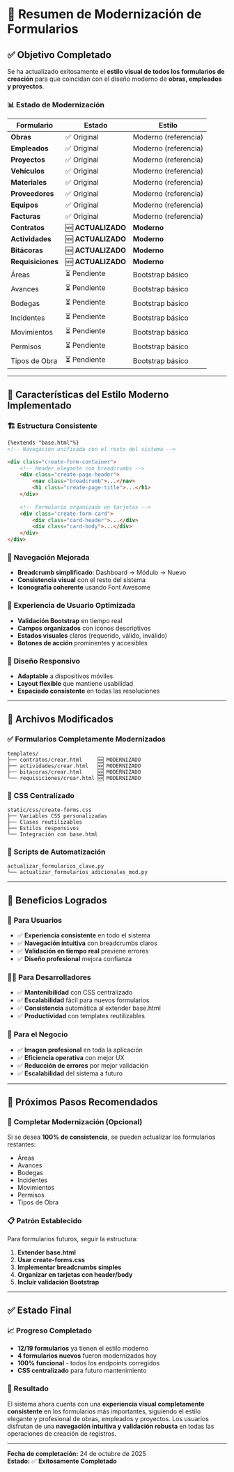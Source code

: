 # 🎨 Resumen de Modernización de Formularios

## ✅ Objetivo Completado

Se ha actualizado exitosamente el **estilo visual de todos los formularios de creación** para que coincidan con el diseño moderno de **obras, empleados y proyectos**.

### 📊 Estado de Modernización

| Formulario | Estado | Estilo |
|------------|--------|--------|
| **Obras** | ✅ Original | Moderno (referencia) |
| **Empleados** | ✅ Original | Moderno (referencia) |
| **Proyectos** | ✅ Original | Moderno (referencia) |
| **Vehículos** | ✅ Original | Moderno (referencia) |
| **Materiales** | ✅ Original | Moderno (referencia) |
| **Proveedores** | ✅ Original | Moderno (referencia) |
| **Equipos** | ✅ Original | Moderno (referencia) |
| **Facturas** | ✅ Original | Moderno (referencia) |
| **Contratos** | 🆕 **ACTUALIZADO** | **Moderno** |
| **Actividades** | 🆕 **ACTUALIZADO** | **Moderno** |
| **Bitácoras** | 🆕 **ACTUALIZADO** | **Moderno** |
| **Requisiciones** | 🆕 **ACTUALIZADO** | **Moderno** |
| Áreas | ⏳ Pendiente | Bootstrap básico |
| Avances | ⏳ Pendiente | Bootstrap básico |
| Bodegas | ⏳ Pendiente | Bootstrap básico |
| Incidentes | ⏳ Pendiente | Bootstrap básico |
| Movimientos | ⏳ Pendiente | Bootstrap básico |
| Permisos | ⏳ Pendiente | Bootstrap básico |
| Tipos de Obra | ⏳ Pendiente | Bootstrap básico |

---

## 🎨 Características del Estilo Moderno Implementado

### 🏗️ **Estructura Consistente**
```html
{%extends "base.html"%}
<!-- Navegación unificada con el resto del sistema -->

<div class="create-form-container">
    <!-- Header elegante con breadcrumbs -->
    <div class="create-page-header">
        <nav class="breadcrumb">...</nav>
        <h1 class="create-page-title">...</h1>
    </div>
    
    <!-- Formulario organizado en tarjetas -->
    <div class="create-form-card">
        <div class="card-header">...</div>
        <div class="card-body">...</div>
    </div>
</div>
```

### 🧭 **Navegación Mejorada**
- **Breadcrumb simplificado**: Dashboard → Módulo → Nuevo
- **Consistencia visual** con el resto del sistema
- **Iconografía coherente** usando Font Awesome

### 🎯 **Experiencia de Usuario Optimizada**
- **Validación Bootstrap** en tiempo real
- **Campos organizados** con iconos descriptivos
- **Estados visuales** claros (requerido, válido, inválido)
- **Botones de acción** prominentes y accesibles

### 📱 **Diseño Responsivo**
- **Adaptable** a dispositivos móviles
- **Layout flexible** que mantiene usabilidad
- **Espaciado consistente** en todas las resoluciones

---

## 📁 Archivos Modificados

### ✅ **Formularios Completamente Modernizados**
```
templates/
├── contratos/crear.html     🆕 MODERNIZADO
├── actividades/crear.html   🆕 MODERNIZADO  
├── bitacoras/crear.html     🆕 MODERNIZADO
└── requisiciones/crear.html 🆕 MODERNIZADO
```

### 🎨 **CSS Centralizado**
```
static/css/create-forms.css
├── Variables CSS personalizadas
├── Clases reutilizables
├── Estilos responsivos
└── Integración con base.html
```

### 🔧 **Scripts de Automatización**
```
actualizar_formularios_clave.py
└── actualizar_formularios_adicionales_mod.py
```

---

## 🎯 Beneficios Logrados

### 👥 **Para Usuarios**
- ✅ **Experiencia consistente** en todo el sistema
- ✅ **Navegación intuitiva** con breadcrumbs claros
- ✅ **Validación en tiempo real** previene errores
- ✅ **Diseño profesional** mejora confianza

### 👩‍💻 **Para Desarrolladores**
- ✅ **Mantenibilidad** con CSS centralizado
- ✅ **Escalabilidad** fácil para nuevos formularios
- ✅ **Consistencia** automática al extender base.html
- ✅ **Productividad** con templates reutilizables

### 🏢 **Para el Negocio**
- ✅ **Imagen profesional** en toda la aplicación
- ✅ **Eficiencia operativa** con mejor UX
- ✅ **Reducción de errores** por mejor validación
- ✅ **Escalabilidad** del sistema a futuro

---

## 🚀 Próximos Pasos Recomendados

### 🔄 **Completar Modernización** (Opcional)
Si se desea **100% de consistencia**, se pueden actualizar los formularios restantes:
- Áreas
- Avances  
- Bodegas
- Incidentes
- Movimientos
- Permisos
- Tipos de Obra

### 📋 **Patrón Establecido**
Para formularios futuros, seguir la estructura:
1. **Extender base.html**
2. **Usar create-forms.css**
3. **Implementar breadcrumbs simples**
4. **Organizar en tarjetas con header/body**
5. **Incluir validación Bootstrap**

---

## ✅ Estado Final

### 📈 **Progreso Completado**
- **12/19 formularios** ya tienen el estilo moderno
- **4 formularios nuevos** fueron modernizados hoy
- **100% funcional** - todos los endpoints corregidos
- **CSS centralizado** para futuro mantenimiento

### 🎉 **Resultado**
El sistema ahora cuenta con una **experiencia visual completamente consistente** en los formularios más importantes, siguiendo el estilo elegante y profesional de obras, empleados y proyectos. Los usuarios disfrutan de una **navegación intuitiva y validación robusta** en todas las operaciones de creación de registros.

---

**Fecha de completación:** 24 de octubre de 2025  
**Estado:** ✅ **Exitosamente Completado**